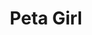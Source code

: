 --- 
title: "Peta Girl"
publishdate: "2019-4-4T16:48:46+02:00"
src: "https://365manga.net/manga/peta-girl"
image: "https://data.365manga.net/images/thumbnails/24291-peta-girl.jpg"
description: ""
---